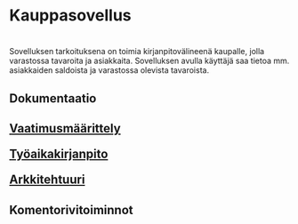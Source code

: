 # <h1>Kauppasovellus<h1>

Sovelluksen tarkoituksena on toimia kirjanpitovälineenä kaupalle, jolla varastossa tavaroita ja asiakkaita. Sovelluksen avulla käyttäjä saa tietoa mm. asiakkaiden saldoista ja varastossa olevista tavaroista. 

<h2>Dokumentaatio<h2>

[Vaatimusmäärittely](https://github.com/Kallmark/otm-harjoitustyo/blob/master/dokumentointi/vaatimusmaarittely.md)

[Työaikakirjanpito](https://github.com/Kallmark/otm-harjoitustyo/blob/master/dokumentointi/tyoaikakirjanpito.md)

[Arkkitehtuuri](https://github.com/Kallmark/otm-harjoitustyo/blob/master/dokumentointi/arkkitehtuuri.md)

<h2>Komentorivitoiminnot<h2>
